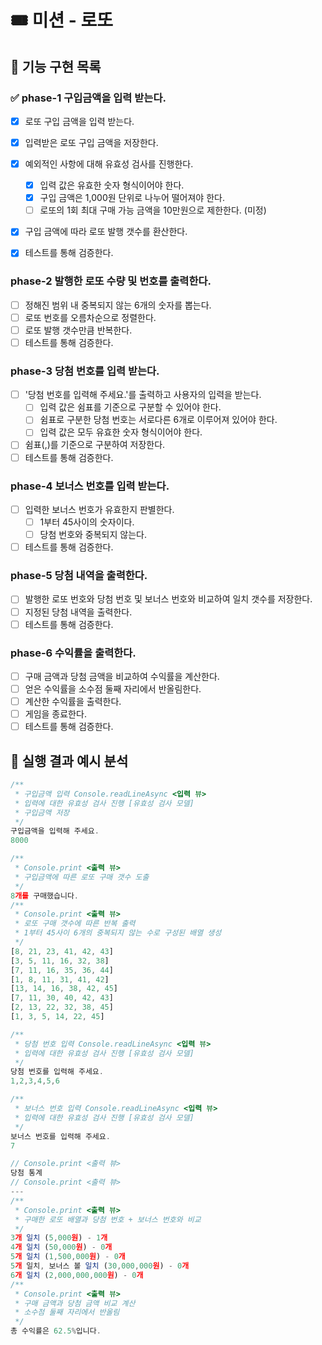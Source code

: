 # 🎟️ 미션 - 로또

## 🚀 기능 구현 목록

### ✅ phase-1 구입금액을 입력 받는다.

- [x] 로또 구입 금액을 입력 받는다.

- [x] 입력받은 로또 구입 금액을 저장한다.
- [x] 예외적인 사항에 대해 유효성 검사를 진행한다.
  - [x] 입력 값은 유효한 숫자 형식이어야 한다.
  - [x] 구입 금액은 1,000원 단위로 나누어 떨어져야 한다.
  - [ ] 로또의 1회 최대 구매 가능 금액을 10만원으로 제한한다. (미정)
- [x] 구입 금액에 따라 로또 발행 갯수를 환산한다.
- [x] 테스트를 통해 검증한다.

### phase-2 발행한 로또 수량 및 번호를 출력한다.
- [ ] 정해진 범위 내 중복되지 않는 6개의 숫자를 뽑는다.
- [ ] 로또 번호를 오름차순으로 정렬한다.
- [ ] 로또 발행 갯수만큼 반복한다.
- [ ] 테스트를 통해 검증한다.

### phase-3 당첨 번호를 입력 받는다.

- [ ] '당첨 번호를 입력해 주세요.'를 출력하고 사용자의 입력을 받는다.
  - [ ] 입력 값은 쉼표를 기준으로 구분할 수 있어야 한다.
  - [ ] 쉼표로 구분한 당첨 번호는 서로다른 6개로 이루어져 있어야 한다.
  - [ ] 입력 값은 모두 유효한 숫자 형식이어야 한다.
- [ ] 쉼표(,)를 기준으로 구분하여 저장한다.
- [ ] 테스트를 통해 검증한다.

### phase-4 보너스 번호를 입력 받는다.

- [ ] 입력한 보너스 번호가 유효한지 판별한다.
  - [ ] 1부터 45사이의 숫자이다.
  - [ ] 당첨 번호와 중복되지 않는다.
- [ ] 테스트를 통해 검증한다.

### phase-5 당첨 내역을 출력한다.

- [ ] 발행한 로또 번호와 당첨 번호 및 보너스 번호와 비교하여 일치 갯수를 저장한다.
- [ ] 지정된 당첨 내역을 출력한다.
- [ ] 테스트를 통해 검증한다.

### phase-6 수익률을 출력한다.

- [ ] 구매 금액과 당첨 금액을 비교하여 수익률을 계산한다.
- [ ] 얻은 수익률을 소수점 둘째 자리에서 반올림한다.
- [ ] 계산한 수익률을 출력한다.
- [ ] 게임을 종료한다.
- [ ] 테스트를 통해 검증한다.

## 🔎 실행 결과 예시 분석

```javascript
/**
 * 구입금액 입력 Console.readLineAsync <입력 뷰>
 * 입력에 대한 유효성 검사 진행 [유효성 검사 모델]
 * 구입금액 저장
 */
구입금액을 입력해 주세요.
8000

/**
 * Console.print <출력 뷰>
 * 구입금액에 따른 로또 구매 갯수 도출
 */
8개를 구매했습니다.
/**
 * Console.print <출력 뷰>
 * 로또 구매 갯수에 따른 반복 출력
 * 1부터 45사이 6개의 중복되지 않는 수로 구성된 배열 생성
 */
[8, 21, 23, 41, 42, 43]
[3, 5, 11, 16, 32, 38]
[7, 11, 16, 35, 36, 44]
[1, 8, 11, 31, 41, 42]
[13, 14, 16, 38, 42, 45]
[7, 11, 30, 40, 42, 43]
[2, 13, 22, 32, 38, 45]
[1, 3, 5, 14, 22, 45]

/**
 * 당첨 번호 입력 Console.readLineAsync <입력 뷰>
 * 입력에 대한 유효성 검사 진행 [유효성 검사 모델]
 */
당첨 번호를 입력해 주세요.
1,2,3,4,5,6

/**
 * 보너스 번호 입력 Console.readLineAsync <입력 뷰>
 * 입력에 대한 유효성 검사 진행 [유효성 검사 모델]
 */
보너스 번호를 입력해 주세요.
7

// Console.print <출력 뷰>
당첨 통계
// Console.print <출력 뷰>
---
/**
 * Console.print <출력 뷰>
 * 구매한 로또 배열과 당첨 번호 + 보너스 번호와 비교
 */
3개 일치 (5,000원) - 1개
4개 일치 (50,000원) - 0개
5개 일치 (1,500,000원) - 0개
5개 일치, 보너스 볼 일치 (30,000,000원) - 0개
6개 일치 (2,000,000,000원) - 0개
/**
 * Console.print <출력 뷰>
 * 구매 금액과 당첨 금액 비교 계산
 * 소수점 둘째 자리에서 반올림
 */
총 수익률은 62.5%입니다.
```
